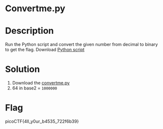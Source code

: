 # Convertme.py
# Description
Run the Python script and convert the given number from decimal to binary to get the flag.
Download [Python script](https://artifacts.picoctf.net/c/24/convertme.py)
# Solution
1. Download the [convertme.py](https://artifacts.picoctf.net/c/24/convertme.py)
2. 64 in base2 = `1000000`
   
# Flag
picoCTF{4ll_y0ur_b4535_722f6b39}
